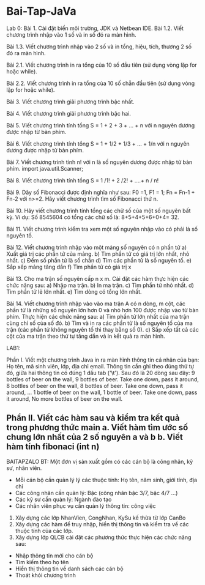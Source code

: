 # Bai-Tap-JaVa
Lab 0:
Bài 1. Cài đặt biến môi trường, JDK và Netbean IDE.
Bài 1.2. Viết chương trình nhập vào 1 số và in số đó ra màn hình.

Bài 1.3. Viết chương trình nhập vào 2 số và in tổng, hiệu, tích, thương 2 số đó ra màn hình.

Bài 2.1. Viết chương trình in ra tổng của 10 số đầu tiên (sử dụng vòng lặp for hoặc while).

Bài 2.2. Viết chương trình in ra tổng của 10 số chẵn đầu tiên (sử dụng vòng lặp for hoặc while).

Bài 3. Viết chương trình giải phương trình bậc nhất.

Bài 4. Viết chương trình giải phương trình bậc hai.

Bài 5. Viết chương trình tính tổng S = 1 + 2 + 3 + … + n với n nguyên dương được nhập từ bàn
phím.

Bài 6. Viết chương trình tính tổng S = 1 + 1/2 + 1/3 + … + 1/n với n nguyên dương được nhập từ
bàn phím.

Bài 7. Viết chương trình tính n! với n là số nguyên dương được nhập từ bàn phím.
import java.util.Scanner;

Bài 8. Viết chương trình tính tổng S = 1 /1! + 2 /2! + ....+ n / n!

Bài 9. Dãy số Fibonacci được định nghĩa như sau: F0 =1, F1 = 1; Fn = Fn-1 + Fn-2 với n>=2.
Hãy viết
chương trình tìm số Fibonacci thứ n.

Bài 10. Hãy viết chương trình tính tổng các chữ số của một số nguyên bất kỳ. Ví dụ: Số
8545604 có tổng các
chữ số là: 8+5+4+5+6+0+4= 32.

Bài 11. Viết chương trình kiểm tra xem một số nguyên nhập vào có phải là số nguyên tố.

Bài 12. Viết chương trình nhập vào một mảng số nguyên có n phần tử
a) Xuất giá trị các phần tử của mảng.
b) Tìm phần tử có giá trị lớn nhất, nhỏ nhất.
c) Đếm số phần tử là số chẵn
d) Tìm các phần tử là số nguyên tố.
e) Sắp xếp mảng tăng dần
f) Tìm phần tử có giá trị x

Bài 13. Cho ma trận số nguyên cấp n x m. Cài đặt các hàm thực hiện các chức năng sau:
a) Nhập ma trận.
b) In ma trận.
c) Tìm phần tử nhỏ nhất.
d) Tìm phần tử lẻ lớn nhất.
e) Tìm dòng có tổng lớn nhất.

Bài 14. Viết chương trình nhập vào vào ma trận A có n dòng, m cột, các phần tử là những số
nguyên lớn hơn 0
và nhỏ hơn 100 được nhập vào từ bàn phím. Thực hiện các chức năng sau:
a) Tìm phần tử lớn nhất của ma trận cùng chỉ số của số đó.
b) Tìm và in ra các phần tử là số nguyên tố của ma trận (các phần tử không nguyên tố thì thay
bằng số 0).
c) Sắp xếp tất cả các cột của ma trận theo thứ tự tăng dần và in kết quả ra màn hình.


LAB1:

Phần I.
Viết một chương trình Java in ra màn hình thông tin cá nhân của bạn: Họ tên, mã sinh
viên, lớp, địa chỉ email. Thông tin cần ghi theo đúng thứ tự đó, giữa hai thông tin có đúng
1 dấu tab ('\t'). Sau đó là 20 dòng sau đây:
9 bottles of beer on the wall, 9 bottles of beer.
Take one down, pass it around,
8 bottles of beer on the wall, 8 bottles of beer.
Take one down, pass it around,
...
1 bottle of beer on the wall, 1 bottle of beer.
Take one down, pass it around,
No more bottles of beer on the wall.

Phần II.
Viết các hàm sau và kiểm tra kết quả trong phương thức main
a. Viết hàm tìm ước số chung lớn nhất của 2 số nguyên a và b
b. Viết hàm tính fibonaci (int n) 
-------------------------------------------------------------------
BAITAPZALO
BT:
Một đơn vị sản xuất gồm có các cán bộ là công nhân, kỹ sư, nhân viên.
+ Mỗi cán bộ cần quản lý lý các thuộc tính: Họ tên, năm sinh, giới tính, 
địa chỉ
+ Các công nhân cần quản lý: Bậc (công nhân bậc 3/7, bậc 4/7 ...)
+ Các kỹ sư cần quản lý: Ngành đào tạo
+ Các nhân viên phục vụ cần quản lý thông tin: công việc
1. Xây dựng các lớp NhanVien, CongNhan, KySu kế thừa từ lớp CanBo
2. Xây dựng các hàm để truy nhập, hiển thị thông tin và kiểm tra về các 
thuộc tính của các lớp.
3. Xây dựng lớp QLCB cài đặt các phương thức thực hiện các chức năng 
sau:
- Nhập thông tin mới cho cán bộ
- Tìm kiếm theo họ tên
- Hiển thị thông tin về danh sách các cán bộ
- Thoát khỏi chương trình